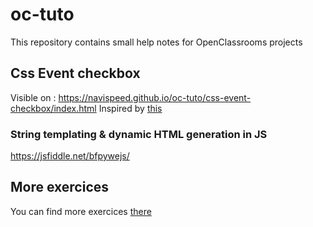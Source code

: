 # oc-tuto
This repository contains small help notes for OpenClassrooms projects

## Css Event checkbox

Visible on : https://navispeed.github.io/oc-tuto/css-event-checkbox/index.html 
Inspired by [this](https://github.com/you-dont-need/You-Dont-Need-JavaScript#twitter-heart-animation)

### String templating & dynamic HTML generation in JS

https://jsfiddle.net/bfpywejs/

## More exercices

You can find more exercices [there](https://docs.google.com/spreadsheets/d/1q3jdK3VX43o4CXUiPJrz8X7kELs6BVUZc6PX5vXb1YI/edit?usp=sharing)
